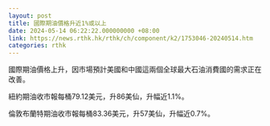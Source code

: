 ```yaml
---
layout: post
title: 國際期油價格升近1%或以上
date: 2024-05-14 06:22:22.000000000 +08:00
link: https://news.rthk.hk/rthk/ch/component/k2/1753046-20240514.htm
categories: rthk
---
```


國際期油價格上升，因市場預計美國和中國這兩個全球最大石油消費國的需求正在改善。

紐約期油收市報每桶79.12美元，升86美仙，升幅近1.1%。

倫敦布蘭特期油收市報每桶83.36美元，升57美仙，升幅近0.7%。
